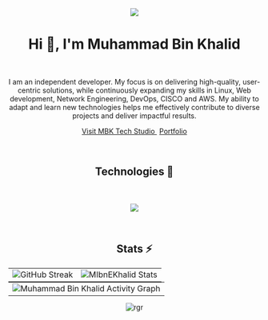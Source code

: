 <div align="center">
  <img src="https://profile-counter.glitch.me/mibnekhalid/count.svg?"  />
</div>
<div>
  <h1 align="center">Hi 👋, I'm Muhammad Bin Khalid</h1>
</div>
<br />
<p align="center"  text-align="justify">
I am an independent developer. My focus is on delivering high-quality, user-centric solutions, while continuously expanding my skills in Linux, Web development, Network Engineering, DevOps, CISCO and AWS. My ability to adapt and learn new technologies helps me effectively contribute to diverse projects and deliver impactful results.
</p>
<p align="center">
  <a href="https://MIbnEKhalid.github.io" target="_blank">
    Visit MBK Tech Studio
  </a>  
  <a style="margin-left:5px" href="https://ibnekhalid.me" target="_blank">
Portfolio
  </a>
</p>
<br />

<h2 align="center">
  Technologies 🔧
</h2>

<p align="center">
  <a >
   <br /><br />
    <img src="https://skillicons.dev/icons?i=arduino,cpp,java,cs,unity,html,css,androidstudio,linux,arch,kali,ubuntu,windows"/>
  </a>
</p>



<br />
<h2 align="center">
  Stats ⚡️
</h2>
<table style="border:none;margin:0 auto" align="center">
  <tr style="border:none;">
    <td style="border:none;">
      <img src="https://github-readme-streak-stats.herokuapp.com?user=MIbnEKhalid&theme=transparent&hide_border=true&date_format=j%20M%5B%20Y%5D"
      alt="GitHub Streak" />
    </td>
    <td style="border:none;">
      <img src="https://github-readme-stats.vercel.app/api/top-langs/?username=MIbnEKhalid&layout=compact&theme=transparent&hide_border=true&hide=ShaderLab,HLSL"
      alt="MIbnEKhalid Stats" />
    </td>
  </tr>
</table>

<table style="border:none;margin:0 auto" align="center">
  <tr style="border:none;margin:0 auto" align="center">
    <td style="border:none;">
      <img src="https://github-readme-activity-graph.vercel.app/graph?username=MIbnEKhalid&theme=github-dark&hide_border=true"
      alt="Muhammad Bin Khalid Activity Graph" />
    </td>
  </tr>
</table>


<p  align="center"> <img src="https://github-profile-trophy.vercel.app/?username=MIbnEKhalid&theme=onestar" alt="rgr" /></a> </p>


<!--

<h3 align="left">Conntact Us:</h3>
<p align="left">
<a href="https://twitter.com/rg" target="blank"><img align="center" src="https://raw.githubusercontent.com/rahuldkjain/github-profile-readme-generator/master/src/images/icons/Social/twitter.svg" alt="rg" height="30" width="40" /></a>
<a href="https://linkedin.com/in/rg" target="blank"><img align="center" src="https://raw.githubusercontent.com/rahuldkjain/github-profile-readme-generator/master/src/images/icons/Social/linked-in-alt.svg" alt="rg" height="30" width="40" /></a>
<a href="https://stackoverflow.com/users/rg" target="blank"><img align="center" src="https://raw.githubusercontent.com/rahuldkjain/github-profile-readme-generator/master/src/images/icons/Social/stack-overflow.svg" alt="rg" height="30" width="40" /></a>
<a href="https://fb.com/gr" target="blank"><img align="center" src="https://raw.githubusercontent.com/rahuldkjain/github-profile-readme-generator/master/src/images/icons/Social/facebook.svg" alt="gr" height="30" width="40" /></a>
<a href="https://instagram.com/rg" target="blank"><img align="center" src="https://raw.githubusercontent.com/rahuldkjain/github-profile-readme-generator/master/src/images/icons/Social/instagram.svg" alt="rg" height="30" width="40" /></a>
<a href="https://www.youtube.com/c/rrg" target="blank"><img align="center" src="https://raw.githubusercontent.com/rahuldkjain/github-profile-readme-generator/master/src/images/icons/Social/youtube.svg" alt="rrg" height="30" width="40" /></a>
<a href="https://discord.gg/rgrg" target="blank"><img align="center" src="https://raw.githubusercontent.com/rahuldkjain/github-profile-readme-generator/master/src/images/icons/Social/discord.svg" alt="rgrg" height="30" width="40" /></a>
</p>
-->
<!--
<h3 align="left">Support:</h3>
<p><a href="https://www.buymeacoffee.com/ththe"> </a><a href="ko-fi.com/ibnekhalid"> <img align="left" src="https://cdn.ko-fi.com/cdn/kofi3.png?v=3" height="50" width="210" alt="thy" /></a></p><br><br>
-->
